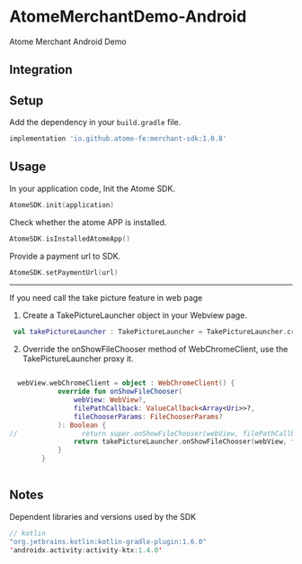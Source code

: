 # AtomeMerchantDemo-Android

Atome Merchant Android Demo 

## Integration

## Setup

Add the dependency in your `build.gradle` file. 

```groovy
implementation 'io.github.atome-fe:merchant-sdk:1.0.8'
```

## Usage

In your application code, Init the Atome SDK.

```kotlin
AtomeSDK.init(application)
```
Check whether the atome APP is installed.

```kotlin
AtomeSDK.isInstalledAtomeApp()
```
Provide a payment url to SDK.

```kotlin
AtomeSDK.setPaymentUrl(url)
```
-----------------------------------------------------------------

If you need call the take picture feature in web page

1. Create a TakePictureLauncher object in your Webview page.

```kotlin
 val takePictureLauncher : TakePictureLauncher = TakePictureLauncher.create(this)
```

2. Override the onShowFileChooser method of WebChromeClient, use the TakePictureLauncher proxy it.

```kotlin

  webView.webChromeClient = object : WebChromeClient() {
            override fun onShowFileChooser(
                webView: WebView?,
                filePathCallback: ValueCallback<Array<Uri>>?,
                fileChooserParams: FileChooserParams?
            ): Boolean {
//                return super.onShowFileChooser(webView, filePathCallback, fileChooserParams)
                return takePictureLauncher.onShowFileChooser(webView, filePathCallback, fileChooserParams)
            }
        }
        
```

## Notes

Dependent libraries and versions used by the SDK

```kotlin 
// kotlin
"org.jetbrains.kotlin:kotlin-gradle-plugin:1.6.0"
'androidx.activity:activity-ktx:1.4.0'
```
